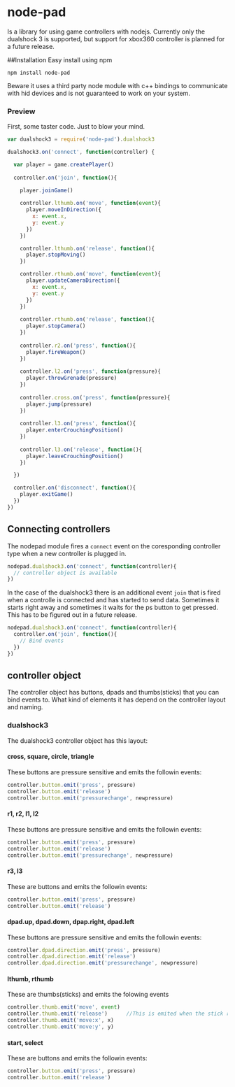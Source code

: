 # node-pad
Is a library for using game controllers with nodejs. Currently only the dualshock 3 is supported, but support for xbox360 controller is planned for a future release.

##Installation
Easy install using npm  

```
npm install node-pad
```
Beware it uses a third party node module with c++ bindings to communicate with hid devices and is not guaranteed to work on your system.

### Preview
First, some taster code. Just to blow your mind.  

```javascript
var dualshock3 = require('node-pad').dualshock3

dualshock3.on('connect', function(controller) {

  var player = game.createPlayer()
  
  controller.on('join', function(){
    
    player.joinGame()

    controller.lthumb.on('move', function(event){
      player.moveInDirection({
        x: event.x,
        y: event.y
      })
    })

    controller.lthumb.on('release', function(){
      player.stopMoving()
    })

    controller.rthumb.on('move', function(event){
      player.updateCameraDirection({
        x: event.x,
        y: event.y
      })
    })
    
    controller.rthumb.on('release', function(){
      player.stopCamera()
    })
    
    controller.r2.on('press', function(){
      player.fireWeapon()
    })
    
    controller.l2.on('press', function(pressure){
      player.throwGrenade(pressure)
    })
    
    controller.cross.on('press', function(pressure){
      player.jump(pressure)
    })
    
    controller.l3.on('press', function(){
      player.enterCrouchingPosition()
    })
    
    controller.l3.on('release', function(){
      player.leaveCrouchingPosition()
    })

  })

  controller.on('disconnect', function(){
    player.exitGame()
  })
})
```

## Connecting controllers
The nodepad module fires a ```connect``` event on the coresponding controller type when a new controller is plugged in.  

```javascript
nodepad.dualshock3.on('connect', function(controller){
  // controller object is available
})
```

In the case of the dualshock3 there is an additional event ```join``` that is fired when a controlle is connected and has started to send data. Sometimes it starts right away and sometimes it waits for the ps button to get pressed. This has to be figured out in a future release.  

```javascript
nodepad.dualshock3.on('connect', function(controller){
  controller.on('join', function(){
    // Bind events
  })
})
```

## controller object
The controller object has buttons, dpads and thumbs(sticks) that you can bind events to. What kind of elements it has depend on the controller layout and naming.  

### dualshock3
The dualshock3 controller object has this layout:

#### cross, square, circle, triangle
These buttons are pressure sensitive and emits the followin events:  

```javascript
controller.button.emit('press', pressure)
controller.button.emit('release')
controller.button.emit('pressurechange', newpressure)
```

#### r1, r2, l1, l2
These buttons are pressure sensitive and emits the followin events:  

```javascript
controller.button.emit('press', pressure)
controller.button.emit('release')
controller.button.emit('pressurechange', newpressure)
```

#### r3, l3
These are buttons and emits the followin events:  

```javascript
controller.button.emit('press', pressure)
controller.button.emit('release')
```

#### dpad.up, dpad.down, dpap.right, dpad.left
These buttons are pressure sensitive and emits the followin events:  

```javascript
controller.dpad.direction.emit('press', pressure)
controller.dpad.direction.emit('release')
controller.dpad.direction.emit('pressurechange', newpressure)
```

#### lthumb, rthumb
These are thumbs(sticks) and emits the folowing events  

```javascript
controller.thumb.emit('move', event)
controller.thumb.emit('release')      //This is emited when the stick returns from and off to a centered position
controller.thumb.emit('move:x', x)
controller.thumb.emit('move:y', y)
```

#### start, select
These are buttons and emits the followin events:  

```javascript
controller.button.emit('press', pressure)
controller.button.emit('release')
```







